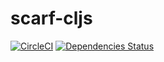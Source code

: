 # scarf-cljs

[![CircleCI](https://img.shields.io/circleci/project/github/n2o/scarf.svg)](https://circleci.com/gh/n2o/scarf)
[![Dependencies Status](https://jarkeeper.com/n2o/scarf/status.svg)](https://jarkeeper.com/n2o/scarf)
